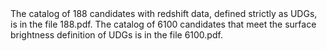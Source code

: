 <div align="left">
  The catalog of 188 candidates with redshift data, defined strictly as UDGs, is in the file 188.pdf.
  The catalog of 6100 candidates that meet the surface brightness definition of UDGs is in the file 6100.pdf.
</div>
